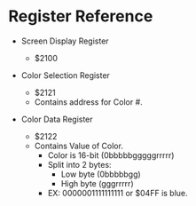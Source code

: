 # Register Reference


- Screen Display Register
	- $2100

- Color Selection Register
	- $2121
	-	Contains address for Color #.

- Color Data Register
	- $2122
	- Contains Value of Color.
		- Color is 16-bit (0bbbbbgggggrrrrr)
		- Split into 2 bytes:
			- Low byte (0bbbbbgg)
			- High byte (gggrrrrr)
		- EX: 0000001111111111 or $04FF is blue.
